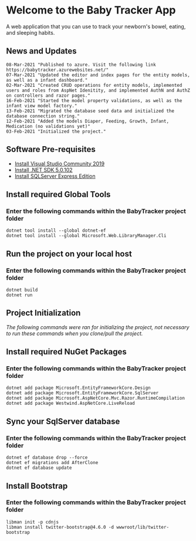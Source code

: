 # Welcome to the Baby Tracker App
A web application that you can use to track your newborn's bowel, eating, and sleeping habits.
## News and Updates
    08-Mar-2021 "Published to azure. Visit the following link https://babytracker.azurewebsites.net/"
    07-Mar-2021 "Updated the editor and index pages for the entity models, as well as a infant dashboard."
    02-Mar-2021 "Created CRUD operations for entity models, implemented users and roles from AspNet Idenitity, and implemented AuthN and AuthZ on controllers and razor pages."
    16-Feb-2021 "Started the model property validations, as well as the infant view model factory."
    13-Feb-2021 "Migrated the database seed data and initialized the database connection string."
    12-Feb-2021 "Added the models Diaper, Feeding, Growth, Infant, Medication (no validations yet)"
    03-Feb-2021 "Initialized the project."

## Software Pre-requisites
- [Install Visual Studio Community 2019](https://visualstudio.microsoft.com/thank-you-downloading-visual-studio/?sku=Community&rel=16)
- [Install .NET SDK 5.0.102](https://dotnet.microsoft.com/download/dotnet/thank-you/sdk-5.0.102-windows-x64-installer)
- [Install SQLServer Express Edition](https://www.microsoft.com/en-in/sql-server/sql-server-downloads)

##  Install required Global Tools
### Enter the following commands within the BabyTracker project folder
    dotnet tool install --global dotnet-ef
    dotnet tool install --global Microsoft.Web.LibraryManager.Cli

## Run the project on your local host
### Enter the following commands within the BabyTracker project folder
    dotnet build
    dotnet run

    
## Project Initialization
*The following commands were ran for initializing the project, not necessary to run these commands when you clone/pull the project.*

## Install required NuGet Packages
### Enter the following commands within the BabyTracker project folder
    dotnet add package Microsoft.EntityFrameworkCore.Design
    dotnet add package Microsoft.EntityFrameworkCore.SqlServer
    dotnet add package Microsoft.AspNetCore.Mvc.Razor.RuntimeCompilation
    dotnet add package Westwind.AspNetCore.LiveReload

## Sync your SqlServer database
### Enter the following commands within the BabyTracker project folder
    dotnet ef database drop --force
    dotnet ef migrations add AfterClone
    dotnet ef database update

## Install Bootstrap
### Enter the following commands within the BabyTracker project folder
    libman init -p cdnjs
    libman install twitter-bootstrap@4.6.0 -d wwwroot/lib/twitter-bootstrap

